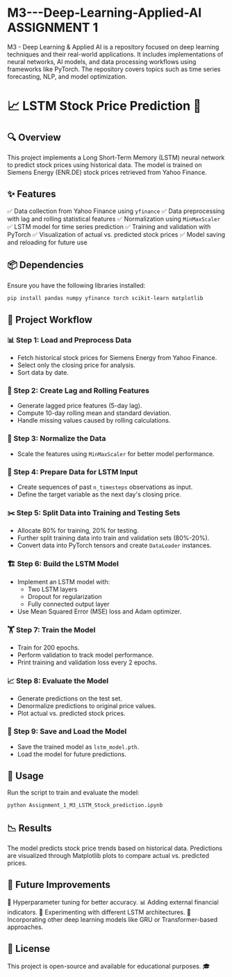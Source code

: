 # M3---Deep-Learning-Applied-AI ASSIGNMENT 1
M3 - Deep Learning &amp; Applied AI is a repository focused on deep learning techniques and their real-world applications. It includes implementations of neural networks, AI models, and data processing workflows using frameworks like PyTorch. The repository covers topics such as time series forecasting, NLP, and model optimization.
# 📈 LSTM Stock Price Prediction 🚀

## 🔍 Overview

This project implements a Long Short-Term Memory (LSTM) neural network to predict stock prices using historical data. The model is trained on Siemens Energy (ENR.DE) stock prices retrieved from Yahoo Finance.

## ✨ Features

✅ Data collection from Yahoo Finance using `yfinance`
✅ Data preprocessing with lag and rolling statistical features
✅ Normalization using `MinMaxScaler`
✅ LSTM model for time series prediction
✅ Training and validation with PyTorch
✅ Visualization of actual vs. predicted stock prices
✅ Model saving and reloading for future use

## 📦 Dependencies

Ensure you have the following libraries installed:

```bash
pip install pandas numpy yfinance torch scikit-learn matplotlib
```

## 🔄 Project Workflow

### 📊 Step 1: Load and Preprocess Data

- Fetch historical stock prices for Siemens Energy from Yahoo Finance.
- Select only the closing price for analysis.
- Sort data by date.

### 🔁 Step 2: Create Lag and Rolling Features

- Generate lagged price features (5-day lag).
- Compute 10-day rolling mean and standard deviation.
- Handle missing values caused by rolling calculations.

### 🔄 Step 3: Normalize the Data

- Scale the features using `MinMaxScaler` for better model performance.

### 📌 Step 4: Prepare Data for LSTM Input

- Create sequences of past `n_timesteps` observations as input.
- Define the target variable as the next day's closing price.

### ✂️ Step 5: Split Data into Training and Testing Sets

- Allocate 80% for training, 20% for testing.
- Further split training data into train and validation sets (80%-20%).
- Convert data into PyTorch tensors and create `DataLoader` instances.

### 🏗️ Step 6: Build the LSTM Model

- Implement an LSTM model with:
  - Two LSTM layers
  - Dropout for regularization
  - Fully connected output layer
- Use Mean Squared Error (MSE) loss and Adam optimizer.

### 🏋️ Step 7: Train the Model

- Train for 200 epochs.
- Perform validation to track model performance.
- Print training and validation loss every 2 epochs.

### 📈 Step 8: Evaluate the Model

- Generate predictions on the test set.
- Denormalize predictions to original price values.
- Plot actual vs. predicted stock prices.

### 💾 Step 9: Save and Load the Model

- Save the trained model as `lstm_model.pth`.
- Load the model for future predictions.

## 🚀 Usage

Run the script to train and evaluate the model:

```bash
python Assignment_1_M3_LSTM_Stock_prediction.ipynb
```

## 📉 Results

The model predicts stock price trends based on historical data. Predictions are visualized through Matplotlib plots to compare actual vs. predicted prices.

## 🔮 Future Improvements

🔧 Hyperparameter tuning for better accuracy.
📊 Adding external financial indicators.
🔬 Experimenting with different LSTM architectures.
🤖 Incorporating other deep learning models like GRU or Transformer-based approaches.

## 📜 License

This project is open-source and available for educational purposes. 🎓

